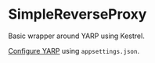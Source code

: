 # SimpleReverseProxy

Basic wrapper around YARP using Kestrel.

[Configure YARP](https://microsoft.github.io/reverse-proxy/articles/config-files.html#configuration-structure) using `appsettings.json`.

